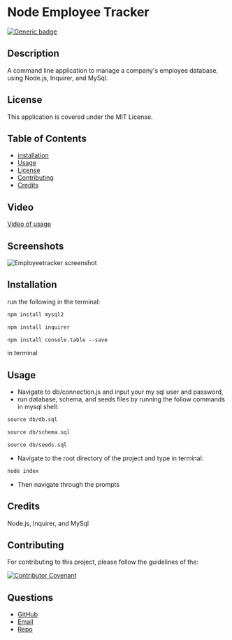 # Node Employee Tracker

[![Generic badge](https://img.shields.io/badge/License-MIT-yellowgreen.svg)](https://shields.io/)

## Description

A command line application to manage a company's employee database, using Node.js, Inquirer, and MySql.

## License

This application is covered under the MIT License.

## Table of Contents

- [installation](#installation)
- [Usage](#usage)
- [License](#license)
- [Contributing](#contributing)
- [Credits](#credits)

## Video

[Video of usage](https://watch.screencastify.com/v/TVJxjhwcLg4VzHXnr6ht)

## Screenshots

![Employeetracker screenshot](https://user-images.githubusercontent.com/88356270/142045330-e99573f6-1803-4a07-8a5a-da1a8ea6da58.png)

## Installation

run the following in the terminal:

```md
npm install mysql2
```

```md
npm install inquirer
```

```md
npm install console.table --save
```

in terminal

## Usage

- Navigate to db/connection.js and input your my sql user and password,
- run database, schema, and seeds files by running the follow commands in mysql shell:

```md
source db/db.sql
```

```md
source db/schema.sql
```

```md
source db/seeds.sql
```

- Navigate to the root directory of the project and type in terminal:

```md
node index
```

- Then navigate through the prompts

## Credits

Node.js, Inquirer, and MySql

## Contributing

For contributing to this project, please follow the guidelines of the:

[![Contributor Covenant](https://img.shields.io/badge/Contributor%20Covenant-2.1-4baaaa.svg)](https://www.contributor-covenant.org/version/2/1/code_of_conduct/)

## Questions

- [GitHub](https://github.com/beamchristian 'GitHub')
- [Email](mailto:beamchristian@yahoo.com 'Email')
- [Repo](https://github.com/beamchristian/node-employee-tracker 'Repo')

